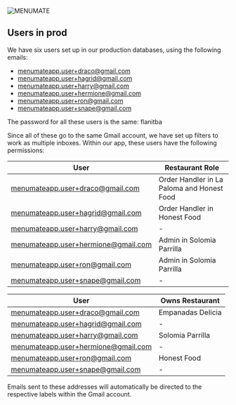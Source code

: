 
![MENUMATE](webapp/src/main/webapp/static/pictures/logo.png)


## Users in prod
We have six users set up in our production databases, using the following emails:
- menumateapp.user+draco@gmail.com
- menumateapp.user+hagrid@gmail.com
- menumateapp.user+harry@gmail.com
- menumateapp.user+hermione@gmail.com
- menumateapp.user+ron@gmail.com
- menumateapp.user+snape@gmail.com

The password for all these users is the same: flanitba

Since all of these go to the same Gmail account, we have set up filters to work as multiple inboxes. Within our app, these users have the following permissions:

| User                                | Restaurant Role                            |
|-------------------------------------|--------------------------------------------|
| menumateapp.user+draco@gmail.com    | Order Handler in La Paloma and Honest Food |
| menumateapp.user+hagrid@gmail.com   | Order Handler in Honest Food               |
| menumateapp.user+harry@gmail.com    | -                                          |
| menumateapp.user+hermione@gmail.com | Admin in Solomia Parrilla                  |
| menumateapp.user+ron@gmail.com      | Admin in Solomia Parrilla                  |
| menumateapp.user+snape@gmail.com    | -                                          |

| User                                | Owns Restaurant   |
|-------------------------------------|-------------------|
| menumateapp.user+draco@gmail.com    | Empanadas Delicia |
| menumateapp.user+hagrid@gmail.com   | -                 |
| menumateapp.user+harry@gmail.com    | Solomia Parrilla  |
| menumateapp.user+hermione@gmail.com | -                 |
| menumateapp.user+ron@gmail.com      | Honest Food       |
| menumateapp.user+snape@gmail.com    | -                 |

Emails sent to these addresses will automatically be directed to the respective labels within the Gmail account.


